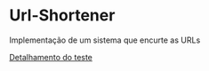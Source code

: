 # Url-Shortener
Implementação de um sistema que encurte as URLs

[Detalhamento do teste](https://docs.google.com/document/d/1eZpPju0EHUO5tzGgi3J3G0dtGX8G9i6eh1FU39WYg2M/edit?tab=t.0#heading=h.hlpf0wifxco1)
